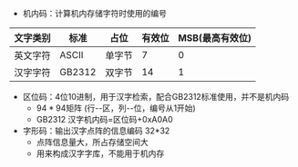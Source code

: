 - 机内码：计算机内存储字符时使用的编号

| 文字类别 | 标准     | 占位  | 有效位 | MSB(最高有效位) |
| ---- | ------ | --- | --- | ---------- |
| 英文字符 | ASCII  | 单字节 | 7   | 0          |
| 汉字字符 | GB2312 | 双字节 | 14  | 1          |
- 区位码：4位10进制，用于汉字检索，配合GB2312标准使用，并不是机内码
	- $94*94$矩阵 (行--区，列--位，编号从1开始)
	- GB2312 汉字机内码=区位码+0xA0A0
- 字形码：输出汉字点阵的信息编码 32\*32
	- 点阵信息量大，所占存储空间大
	- 用来构成汉字字库，不能用于机内存

